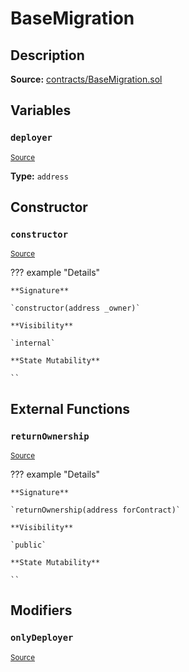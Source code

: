 # BaseMigration

## Description

**Source:** [contracts/BaseMigration.sol](https://github.com/Synthetixio/synthetix/tree/v2.58.0-alpha/contracts/BaseMigration.sol)

## Variables

### `deployer`

<sub>[Source](https://github.com/Synthetixio/synthetix/tree/v2.58.0-alpha/contracts/BaseMigration.sol#L6)</sub>

**Type:** `address`

## Constructor

### `constructor`

<sub>[Source](https://github.com/Synthetixio/synthetix/tree/v2.58.0-alpha/contracts/BaseMigration.sol#L8)</sub>

??? example "Details"

    **Signature**

    `constructor(address _owner)`

    **Visibility**

    `internal`

    **State Mutability**

    ``

## External Functions

### `returnOwnership`

<sub>[Source](https://github.com/Synthetixio/synthetix/tree/v2.58.0-alpha/contracts/BaseMigration.sol#L13)</sub>

??? example "Details"

    **Signature**

    `returnOwnership(address forContract)`

    **Visibility**

    `public`

    **State Mutability**

    ``

## Modifiers

### `onlyDeployer`

<sub>[Source](https://github.com/Synthetixio/synthetix/tree/v2.58.0-alpha/contracts/BaseMigration.sol#L34)</sub>
